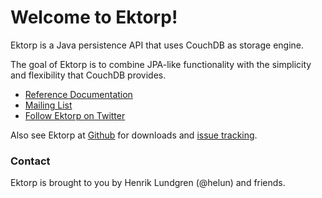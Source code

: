 # Welcome to Ektorp!
Ektorp is a Java persistence API that uses CouchDB as storage engine.

The goal of Ektorp is to combine JPA-like functionality with the simplicity and flexibility that CouchDB provides.

 * [Reference Documentation](./reference_documentation.html)
 * [Mailing List](http://groups.google.com/group/ektorp-discuss)
 * [Follow Ektorp on Twitter](http://twitter.com/#!/org_ektorp)

Also see Ektorp at [Github](https://github.com/helun/Ektorp/) for downloads and [issue tracking](https://github.com/helun/Ektorp/issues).

### Contact
Ektorp is brought to you by Henrik Lundgren (@helun) and friends.
